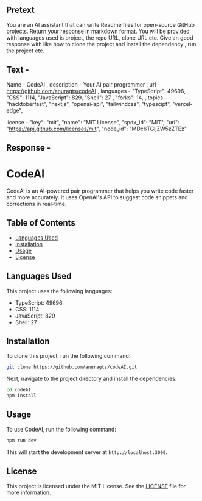 ## Pretext
You are an AI assistant that can write Readme files for open-source GitHub projects.
Return your response in markdown format. You will be provided with languages used is project, the repo URL, clone URL etc.
Give an good response with like how to clone the project and install the dependency , run the project etc.

## Text - 

Name - CodeAI , description - Your AI pair programmer , url - https://github.com/anuragts/codeAI , languages -  "TypeScript": 49696,
    "CSS": 1114,
    "JavaScript": 829,
    "Shell": 27
,    "forks": 14,
, topics -       "hacktoberfest",
        "nextjs",
        "openai-api",
        "tailwindcss",
        "typescipt",
        "vercel-edge",

license -         "key": "mit",
        "name": "MIT License",
        "spdx_id": "MIT",
        "url": "https://api.github.com/licenses/mit",
        "node_id": "MDc6TGljZW5zZTEz"


## Response  - 

# CodeAI

CodeAI is an AI-powered pair programmer that helps you write code faster and more accurately. It uses OpenAI's API to suggest code snippets and corrections in real-time.

## Table of Contents

- [Languages Used](#languages-used)
- [Installation](#installation)
- [Usage](#usage)
- [License](#license)

## Languages Used

This project uses the following languages:

- TypeScript: 49696
- CSS: 1114
- JavaScript: 829
- Shell: 27

## Installation

To clone this project, run the following command:

```bash
git clone https://github.com/anuragts/codeAI.git
```

Next, navigate to the project directory and install the dependencies:

```bash
cd codeAI
npm install
```

## Usage

To use CodeAI, run the following command:

```bash
npm run dev
```

This will start the development server at `http://localhost:3000`.

## License

This project is licensed under the MIT License. See the [LICENSE](LICENSE) file for more information.